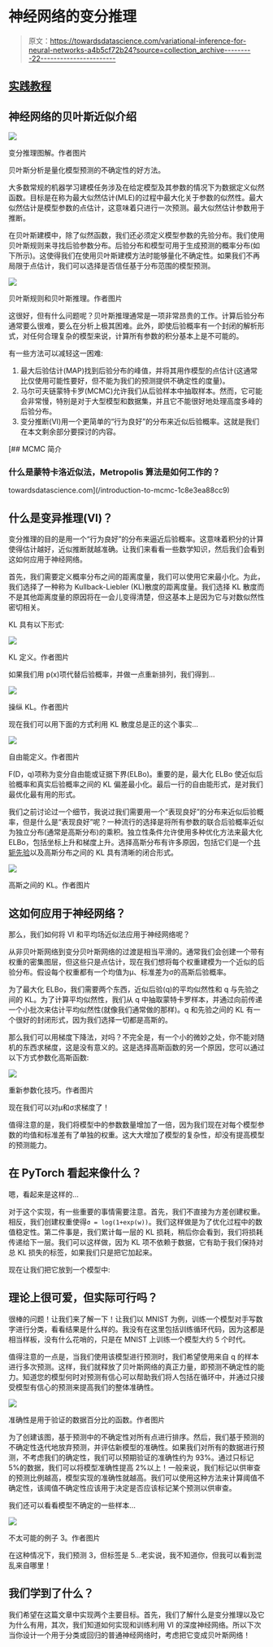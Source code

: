 # 神经网络的变分推理

> 原文：<https://towardsdatascience.com/variational-inference-for-neural-networks-a4b5cf72b24?source=collection_archive---------22----------------------->

## [实践教程](https://towardsdatascience.com/tagged/hands-on-tutorials)

## 神经网络的贝叶斯近似介绍

![](img/f51e392f5bcf7c373284bdcdb7d6f3a8.png)

变分推理图解。作者图片

贝叶斯分析是量化模型预测的不确定性的好方法。

大多数常规的机器学习建模任务涉及在给定模型及其参数的情况下为数据定义似然函数。目标是在称为最大似然估计(MLE)的过程中最大化关于参数的似然性。最大似然估计是模型参数的点估计，这意味着只进行一次预测。最大似然估计参数用于推断。

在贝叶斯建模中，除了似然函数，我们还必须定义模型参数的先验分布。我们使用贝叶斯规则来寻找后验参数分布。后验分布和模型可用于生成预测的概率分布(如下所示)。这使得我们在使用贝叶斯建模方法时能够量化不确定性。如果我们不再局限于点估计，我们可以选择是否信任基于分布范围的模型预测。

![](img/fc4a06ca34935fc06f3c87d5c27154bf.png)

贝叶斯规则和贝叶斯推理。作者图片

这很好，但有什么问题呢？贝叶斯推理通常是一项非常昂贵的工作。计算后验分布通常要么很难，要么在分析上极其困难。此外，即使后验概率有一个封闭的解析形式，对任何合理复杂的模型来说，计算所有参数的积分基本上是不可能的。

有一些方法可以减轻这一困难:

1.  最大后验估计(MAP)找到后验分布的峰值，并将其用作模型的点估计(这通常比仅使用可能性要好，但不能为我们的预测提供不确定性的度量)。
2.  马尔可夫链蒙特卡罗(MCMC)允许我们从后验样本中抽取样本。然而，它可能会非常慢，特别是对于大型模型和数据集，并且它不能很好地处理高度多峰的后验分布。
3.  变分推断(VI)用一个更简单的“行为良好”的分布来近似后验概率。这就是我们在本文剩余部分要探讨的内容。

[](/introduction-to-mcmc-1c8e3ea88cc9) [## MCMC 简介

### 什么是蒙特卡洛近似法，Metropolis 算法是如何工作的？

towardsdatascience.com](/introduction-to-mcmc-1c8e3ea88cc9) 

## 什么是变异推理(VI)？

变分推理的目的是用一个“行为良好”的分布来逼近后验概率。这意味着积分的计算使得估计越好，近似推断就越准确。让我们来看看一些数学知识，然后我们会看到这如何应用于神经网络。

首先，我们需要定义概率分布之间的距离度量，我们可以使用它来最小化。为此，我们选择了一种称为 Kullback-Liebler (KL)散度的距离度量。我们选择 KL 散度而不是其他距离度量的原因将在一会儿变得清楚，但这基本上是因为它与对数似然性密切相关。

KL 具有以下形式:

![](img/5ba629b3a0bb9486f1d8c7bc3a425c34.png)

KL 定义。作者图片

如果我们用 p(x)项代替后验概率，并做一点重新排列，我们得到…

![](img/441cce9cda80103711c62af37a17fce5.png)

操纵 KL。作者图片

现在我们可以用下面的方式利用 KL 散度总是正的这个事实…

![](img/d0e2abe4a1853ce2a3535b63dabf4033.png)

自由能定义。作者图片

F(D，q)项称为变分自由能或证据下界(ELBo)。重要的是，最大化 ELBo 使近似后验概率和真实后验概率之间的 KL 偏差最小化。最后一行的自由能形式，是对我们最优化最有用的形式。

我们之前讨论过一个细节，我说过我们需要用一个“表现良好”的分布来近似后验概率，但是什么是“表现良好”呢？一种流行的选择是将所有参数的联合后验概率近似为独立分布(通常是高斯分布)的乘积。独立性条件允许使用多种优化方法来最大化 ELBo，包括坐标上升和梯度上升。选择高斯分布有许多原因，包括它们是一个[共轭先验](https://en.wikipedia.org/wiki/Conjugate_prior)以及高斯分布之间的 KL 具有清晰的闭合形式。

![](img/f08a060ff69252acb93475ff16a5477c.png)

高斯之间的 KL。作者图片

## 这如何应用于神经网络？

那么，我们如何将 VI 和平均场近似法应用于神经网络呢？

从非贝叶斯网络到变分贝叶斯网络的过渡是相当平滑的。通常我们会创建一个带有权重的密集图层，但这些只是点估计，现在我们想将每个权重建模为一个近似的后验分布。假设每个权重都有一个均值为μ、标准差为σ的高斯后验概率。

为了最大化 ELBo，我们需要两个东西，近似后验(q)的平均似然性和 q 与先验之间的 KL。为了计算平均似然性，我们从 q 中抽取蒙特卡罗样本，并通过向前传递一个小批次来估计平均似然性(就像我们通常做的那样)。q 和先验之间的 KL 有一个很好的封闭形式，因为我们选择一切都是高斯的。

那么我们可以用梯度下降法，对吗？不完全是，有一个小的微妙之处，你不能对随机的东西求梯度，这是没有意义的。这是选择高斯函数的另一个原因，您可以通过以下方式参数化高斯函数:

![](img/25568f60f33c542a9c56ef9289916b5f.png)

重新参数化技巧。作者图片

现在我们可以对μ和σ求梯度了！

值得注意的是，我们将模型中的参数数量增加了一倍，因为我们现在对每个模型参数的均值和标准差有了单独的权重。这大大增加了模型的复杂性，却没有提高模型的预测能力。

## 在 PyTorch 看起来像什么？

嗯，看起来是这样的…

对于这个实现，有一些重要的事情需要注意。首先，我们不直接为方差创建权重。相反，我们创建权重使得`σ = log(1+exp(w))`。我们这样做是为了优化过程中的数值稳定性。第二件事是，我们累计每一层的 KL 损耗，稍后你会看到，我们将损耗传递给下一层。我们可以这样做，因为 KL 项不依赖于数据，它有助于我们保持对总 KL 损失的标签，如果我们只是把它加起来。

现在让我们把它放到一个模型中:

## 理论上很可爱，但实际可行吗？

很棒的问题！让我们来了解一下！让我们以 MNIST 为例，训练一个模型对手写数字进行分类，看看结果是什么样的。我没有在这里包括训练循环代码，因为这都是相当样板，没有什么花哨的，只是在 MNIST 上训练一个模型大约 5 个时代。

值得注意的一点是，当我们使用该模型进行预测时，我们希望使用来自 q 的样本进行多次预测。这样，我们就释放了贝叶斯网络的真正力量，即预测不确定性的能力。知道您的模型何时对预测有信心可以帮助我们将人包括在循环中，并通过只接受模型有信心的预测来提高我们的整体准确性。

![](img/f9f35958aef001fbbe0ee774f7c0fc79.png)

准确性是用于验证的数据百分比的函数。作者图片

为了创建该图，基于预测中的不确定性对所有点进行排序。然后，我们基于预测的不确定性迭代地放弃预测，并评估新模型的准确性。如果我们对所有的数据进行预测，不考虑我们的确定性，我们可以预期验证的准确性约为 93%。通过只标记 5%的数据，我们可以将模型准确性提高 2%以上！一般来说，我们标记以供审查的预测比例越高，模型实现的准确性就越高。我们可以使用这种方法来计算阈值不确定性，该阈值不确定性应该用于决定是否应该标记某个预测以供审查。

我们还可以看看模型不确定的一些样本…

![](img/c7c72ce4ebbbde945d140ce1021b8ff4.png)

不太可能的例子 3。作者图片

在这种情况下，我们预测 3，但标签是 5…老实说，我不知道你，但我可以看到混乱来自哪里！

## 我们学到了什么？

我们希望在这篇文章中实现两个主要目标。首先，我们了解什么是变分推理以及它为什么有用，其次，我们知道如何实现和训练利用 VI 的深度神经网络。所以下次当你设计一个用于分类或回归的普通神经网络时，考虑把它变成贝叶斯网络！